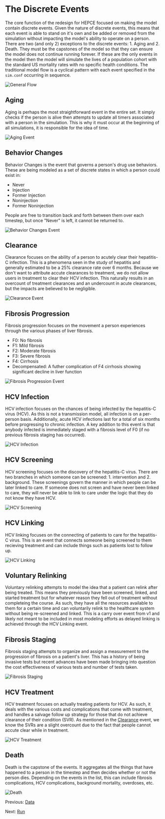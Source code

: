 # The Discrete Events

The core function of the redesign for HEPCE focused on making the model contain discrete events. Given the nature of discrete events, this means that each event is able to stand on it's own and be added or removed from the simulation without impacting the model's ability to operate on a person. There are two (and only 2) exceptions to the discrete events: 1. Aging and 2. Death. They must be the capstones of the model so that they can ensure the model does not continue running forever. If these are the only events in the model then the model will simulate the lives of a population cohort with the standard US mortality rates with no specific health conditions. The traditional model flow is a cyclical pattern with each event specified in the `sim.conf` occurring in sequence.

![General Flow](HEPCEv2-General-Flow.png)

## Aging

Aging is perhaps the most straightforward event in the entire set. It simply checks if the person is alive then attempts to update all timers associated with a person in the simulation. This is why it must occur at the beginning of all simulations, it is responsible for the idea of time.

![Aging Event](Aging.png)

## Behavior Changes

Behavior Changes is the event that governs a person's drug use behaviors. These are being modeled as a set of discrete states in which a person could exist in:

- Never
- Injection
- Former Injection
- Noninjection
- Former Noninjection

People are free to transition back and forth between them over each timestep, but once "Never" is left, it cannot be returned to.

![Behavior Changes Event](Behavior.png)

## Clearance

Clearance focuses on the ability of a person to acutely clear their hepatitis-C infection. This is a phenomena seen in the study of hepatitis and generally estimated to be a 25% clearance rate over 6 months. Because we don't want to attribute accute clearances to treatment, we do not allow users in treatment to clear their HCV infection. This naturally results in an overcount of treatment clearances and an undercount in acute clearances, but the impacts are believed to be negligible.

![Clearance Event](Clearance.png)

## Fibrosis Progression

Fibrosis progression focuses on the movement a person experiences through the various phases of liver fibrosis.

- F0: No fibrosis
- F1: Mild fibrosis
- F2: Moderate fibrosis
- F3: Severe fibrosis
- F4: Cirrhosis
- Decompensated: A futher complication of F4 cirrhosis showing significant decline in liver function

![Fibrosis Progression Event](FibrosisProgression.png)

## HCV Infection

HCV infection focuses on the chances of being infected by the hepatitis-C virus (HCV). As this is not a transmission model, all infection is on a per-person basis. Additionally, acute HCV infections last for a total of six months before progressing to chronic infection. A key addition to this event is that anybody infected is immediately staged with a fibrosis level of F0 (if no previous fibrosis staging has occurred).

![HCV Infection](HCVInfection.png)

## HCV Screening

HCV screening focuses on the discovery of the hepatitis-C virus. There are two branches in which someone can be screened: 1. intervention and 2. background. These screenings govern the manner in which people can be later linked to care. If someone does not screen and have never been linked to care, they will never be able to link to care under the logic that they do not know they have HCV.

![HCV Screening](HCVScreening.png)

## HCV Linking

HCV linking focuses on the connecting of patients to care for the hepatitis-C virus. This is an event that connects someone being screened to them recieving treatment and can include things such as patients lost to follow up.

![HCV Linking](HCVLinking.png)

## Voluntary Relinking

Voluntary relinking attempts to model the idea that a patient can relink after being treated. This means they previously have been screened, linked, and started treatment but for whatever reason they fell out of treatment without completeing the course. As such, they have all the resources available to them for a certain time and can voluntarily relink to the healthcare system without being re-screened and linked. This is a carry over event from v1 and likely not meant to be included in most modeling efforts as delayed linking is achieved through the HCV Linking event.

## Fibrosis Staging

Fibrosis staging attempts to organize and assign a measurement to the progression of fibrosis on a patient's liver. This has a history of being invasive tests but recent advances have been made bringing into question the cost effectiveness of various tests and number of tests taken.

![Fibrosis Staging](FibrosisStaging.png)

## HCV Treatment

HCV treatment focuses on actually treating patients for HCV. As such, it deals with the various costs and complications that come with treatment, and handles a salvage follow up strategy for those that do not achieve clearance of their condition (SVR). As mentioned in the [Clearance](#clearance) event, we know the SVRs are a slight overcount due to the fact that people cannot accute clear while in treatment.

![HCV Treatment](HCVTreatment.png)

## Death

Death is the capstone of the events. It aggregates all the things that have happened to a person in the timestep and then decides whether or not the person dies. Depending on the events in the list, this can include fibrosis complications, HCV complications, background mortality, overdoses, etc.

![Death](Death.png)

Previous: [Data](data.md)

Next: [Run](run.md)
